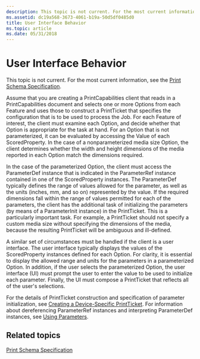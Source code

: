 ```yaml
---
description: This topic is not current. For the most current information, see the Print Schema Specification.
ms.assetid: dc19a568-3673-4061-b19a-50d5df0485d0
title: User Interface Behavior
ms.topic: article
ms.date: 05/31/2018
---
```


# User Interface Behavior

This topic is not current. For the most current information, see the [Print Schema Specification](https://download.microsoft.com/download/D/E/C/DECA6E6B-3E81-48E7-B7EF-6D92A547D03C/print-schema-spec-2-0.zip).

Assume that you are creating a PrintCapabilities client that reads in a PrintCapabilities document and selects one or more Options from each Feature and uses those to construct a PrintTicket that specifies the configuration that is to be used to process the Job. For each Feature of interest, the client must examine each Option, and decide whether that Option is appropriate for the task at hand. For an Option that is not parameterized, it can be evaluated by accessing the Value of each ScoredProperty. In the case of a nonparameterized media size Option, the client determines whether the width and height dimensions of the media reported in each Option match the dimensions required.

In the case of the parameterized Option, the client must access the ParameterDef instance that is indicated in the ParameterRef instance contained in one of the ScoredProperty instances. The ParameterDef typically defines the range of values allowed for the parameter, as well as the units (inches, mm, and so on) represented by the value. If the required dimensions fall within the range of values permitted for each of the parameters, the client has the additional task of initializing the parameters (by means of a ParameterInit instance) in the PrintTicket. This is a particularly important task. For example, a PrintTicket should not specify a custom media size without specifying the dimensions of the media, because the resulting PrintTicket will be ambiguous and ill-defined.

A similar set of circumstances must be handled if the client is a user interface. The user interface typically displays the values of the ScoredProperty instances defined for each Option. For clarity, it is essential to display the allowed range and units for the parameters in a parameterized Option. In addition, if the user selects the parameterized Option, the user interface (UI) must prompt the user to enter the value to be used to initialize each parameter. Finally, the UI must compose a PrintTicket that reflects all of the user's selections.

For the details of PrintTicket construction and specification of parameter initialization, see [Creating a Device-Specific PrintTicket](creating-a-device-specific-printticket.md). For information about dereferencing ParameterRef instances and interpreting ParameterDef instances, see [Using Parameters](using-parameters.md).

## Related topics

<dl> <dt>

[Print Schema Specification](https://download.microsoft.com/download/D/E/C/DECA6E6B-3E81-48E7-B7EF-6D92A547D03C/print-schema-spec-2-0.zip)
</dt> </dl>

 

 



